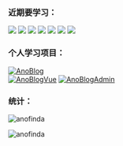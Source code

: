 ### 近期要学习：
![](https://img.shields.io/badge/kotlin-blueviolet) 
![](https://img.shields.io/badge/springboot-green) 
![](https://img.shields.io/badge/springcloud-green) 
![](https://img.shields.io/badge/html+css+ts-critical) 
![](https://img.shields.io/badge/vue-3-brightgreen)
![](https://img.shields.io/badge/linux-blue) 
![](https://img.shields.io/badge/docker-informational)
### 个人学习项目：
[![AnoBlog](https://github-readme-stats.vercel.app/api/pin?username=anofinda&repo=AnoBlog)](https://github.com/anofinda/AnoBlog)  
[![AnoBlogVue](https://github-readme-stats.vercel.app/api/pin?username=anofinda&repo=AnoBlogVue)](https://github.com/anofinda/AnoBlogVue)
[![AnoBlogAdmin](https://github-readme-stats.vercel.app/api/pin?username=anofinda&repo=AnoBlogAdmin)](https://github.com/anofinda/AnoBlogAdmin)
### 统计：

![anofinda](https://github-readme-stats.vercel.app/api?username=anofinda&include_all_commits=true&show_icons=true&hide_title=true&hide_border=true)

![anofinda](https://github-readme-stats.vercel.app/api/top-langs/?username=anofinda&layout=compact&langs_count=10&hide_title=true&hide_border=true)



